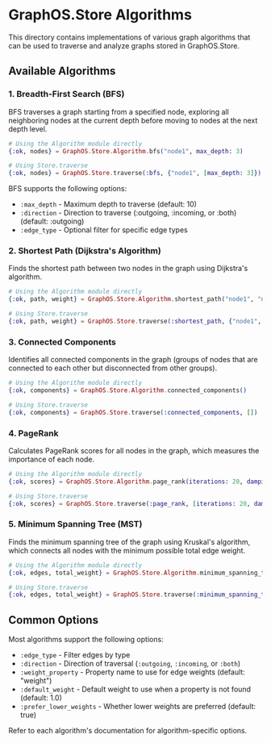 # GraphOS.Store Algorithms

This directory contains implementations of various graph algorithms that can be used to traverse and analyze graphs stored in GraphOS.Store.

## Available Algorithms

### 1. Breadth-First Search (BFS)

BFS traverses a graph starting from a specified node, exploring all neighboring nodes at the current depth before moving to nodes at the next depth level.

```elixir
# Using the Algorithm module directly
{:ok, nodes} = GraphOS.Store.Algorithm.bfs("node1", max_depth: 3)

# Using Store.traverse
{:ok, nodes} = GraphOS.Store.traverse(:bfs, {"node1", [max_depth: 3]})
```

BFS supports the following options:
- `:max_depth` - Maximum depth to traverse (default: 10)
- `:direction` - Direction to traverse (:outgoing, :incoming, or :both) (default: :outgoing)
- `:edge_type` - Optional filter for specific edge types

### 2. Shortest Path (Dijkstra's Algorithm)

Finds the shortest path between two nodes in the graph using Dijkstra's algorithm.

```elixir
# Using the Algorithm module directly
{:ok, path, weight} = GraphOS.Store.Algorithm.shortest_path("node1", "node5", weight_property: "distance")

# Using Store.traverse
{:ok, path, weight} = GraphOS.Store.traverse(:shortest_path, {"node1", "node5", [weight_property: "distance"]})
```

### 3. Connected Components

Identifies all connected components in the graph (groups of nodes that are connected to each other but disconnected from other groups).

```elixir
# Using the Algorithm module directly
{:ok, components} = GraphOS.Store.Algorithm.connected_components()

# Using Store.traverse
{:ok, components} = GraphOS.Store.traverse(:connected_components, [])
```

### 4. PageRank

Calculates PageRank scores for all nodes in the graph, which measures the importance of each node.

```elixir
# Using the Algorithm module directly
{:ok, scores} = GraphOS.Store.Algorithm.page_rank(iterations: 20, damping: 0.85)

# Using Store.traverse
{:ok, scores} = GraphOS.Store.traverse(:page_rank, [iterations: 20, damping: 0.85])
```

### 5. Minimum Spanning Tree (MST)

Finds the minimum spanning tree of the graph using Kruskal's algorithm, which connects all nodes with the minimum possible total edge weight.

```elixir
# Using the Algorithm module directly
{:ok, edges, total_weight} = GraphOS.Store.Algorithm.minimum_spanning_tree(weight_property: "distance")

# Using Store.traverse
{:ok, edges, total_weight} = GraphOS.Store.traverse(:minimum_spanning_tree, [weight_property: "distance"])
```

## Common Options

Most algorithms support the following options:

- `:edge_type` - Filter edges by type
- `:direction` - Direction of traversal (`:outgoing`, `:incoming`, or `:both`)
- `:weight_property` - Property name to use for edge weights (default: "weight")
- `:default_weight` - Default weight to use when a property is not found (default: 1.0)
- `:prefer_lower_weights` - Whether lower weights are preferred (default: true)

Refer to each algorithm's documentation for algorithm-specific options. 